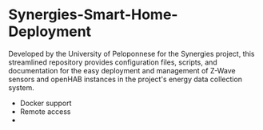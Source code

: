 # Synergies-Smart-Home-Deployment
Developed by the University of Peloponnese for the Synergies project, this streamlined repository provides configuration files, scripts, and documentation for the easy deployment and management of Z-Wave sensors and openHAB instances in the project's energy data collection system.

- Docker support
- Remote access
- 